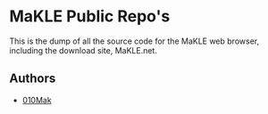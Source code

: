 
# MaKLE Public Repo's

This is the dump of all the source code for the MaKLE web browser, including the download site, MaKLE.net. 


## Authors

- [010Mak](https://github.com/010Mak)


